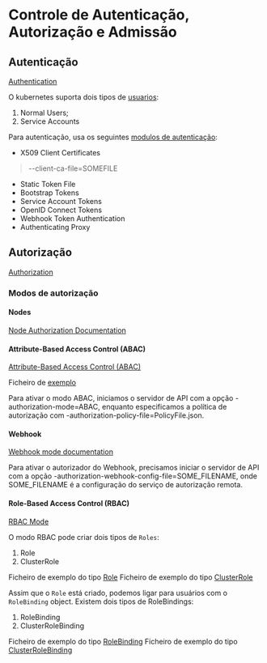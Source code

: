 # Controle de Autenticação, Autorização e Admissão

## Autenticação

[Authentication](https://kubernetes.io/docs/reference/access-authn-authz/authentication/)

O kubernetes suporta dois tipos de [usuarios](https://kubernetes.io/docs/reference/access-authn-authz/authentication/#users-in-kubernetes):

1. Normal Users;
2. Service Accounts

Para autenticação, usa os seguintes [modulos de autenticação](https://kubernetes.io/docs/reference/access-authn-authz/authentication/#authentication-strategies):

- X509 Client Certificates
> --client-ca-file=SOMEFILE
- Static Token File
- Bootstrap Tokens
- Service Account Tokens
- OpenID Connect Tokens
- Webhook Token Authentication
- Authenticating Proxy

## Autorização

[Authorization](https://kubernetes.io/docs/reference/access-authn-authz/authorization/)

### Modos de autorização

#### Nodes

[Node Authorization Documentation](https://kubernetes.io/docs/reference/access-authn-authz/node/)

#### Attribute-Based Access Control (ABAC)

[Attribute-Based Access Control (ABAC)](https://kubernetes.io/docs/reference/access-authn-authz/abac/)

Ficheiro de [exemplo](./authorization/ABAC/PolicyFile.json)

Para ativar o modo ABAC, iniciamos o servidor de API com a opção -authorization-mode=ABAC, enquanto especificamos a política de autorização com -authorization-policy-file=PolicyFile.json.

#### Webhook

[Webhook mode documentation](https://kubernetes.io/docs/reference/access-authn-authz/webhook/)

Para ativar o autorizador do Webhook, precisamos iniciar o servidor de API com a opção -authorization-webhook-config-file=SOME_FILENAME, onde SOME_FILENAME é a configuração do serviço de autorização remota.

#### Role-Based Access Control (RBAC)

[RBAC Mode](https://kubernetes.io/docs/reference/access-authn-authz/rbac/)

O modo RBAC pode criar dois tipos de `Roles`:

1. Role
2. ClusterRole

Ficheiro de exemplo do tipo [Role](./authorization/RBAC/type_role.yaml)
Ficheiro de exemplo do tipo [ClusterRole](./authorization/RBAC/type_rolebinding.yaml)

Assim que o `Role` está criado, podemos ligar para usuários com o `RoleBinding` object. Existem dois tipos de RoleBindings:

1. RoleBinding
2. ClusterRoleBinding

Ficheiro de exemplo do tipo [RoleBinding](./authorization/RBAC/type_rolebinding.yaml)
Ficheiro de exemplo do tipo [ClusterRoleBinding](./authorization/RBAC/type_clusterrolebinding.yaml)